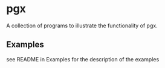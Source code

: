 # pgx

A collection of programs to illustrate the functionality of pgx.

## Examples

see README in Examples for the description of the examples
